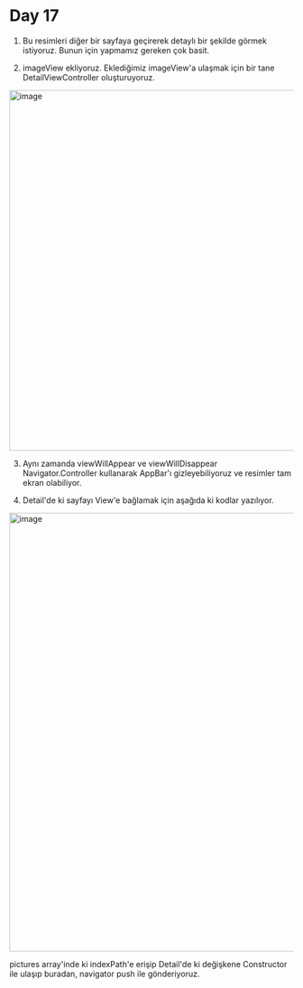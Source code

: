 # Day 17

1. Bu resimleri diğer bir sayfaya geçirerek detaylı bir şekilde görmek istiyoruz. Bunun için yapmamız gereken çok basit.

2. imageView ekliyoruz. Eklediğimiz imageView'a ulaşmak için bir tane DetailViewController oluşturuyoruz. 

<img width="639" alt="image" src="https://user-images.githubusercontent.com/56068905/188128835-10778dee-0017-4bda-b194-de0d44d9b36c.png">

3. Aynı zamanda viewWillAppear ve viewWillDisappear Navigator.Controller kullanarak AppBar'ı gizleyebiliyoruz ve resimler tam ekran olabiliyor.

4. Detail'de ki sayfayı View'e bağlamak için aşağıda ki kodlar yazılıyor.

<img width="777" alt="image" src="https://user-images.githubusercontent.com/56068905/188129037-846d80d5-5cc0-40ed-8019-8a401ec5bc1c.png">

pictures array'inde ki indexPath'e erişip Detail'de ki değişkene Constructor ile ulaşıp buradan, navigator push ile gönderiyoruz.
